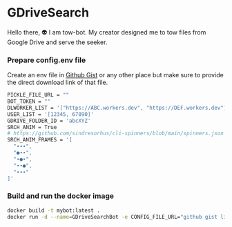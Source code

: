 # GDriveSearch
Hello there, 👽 I am tow-bot. My creator designed me to tow files from Google Drive and serve the seeker.

### Prepare config.env file
Create an env file in [Github Gist](https://gist.github.com/) or any other place but make sure to provide the direct download link of that file.
```sh
PICKLE_FILE_URL = ""
BOT_TOKEN = ""
DLWORKER_LIST = '["https://ABC.workers.dev", "https://DEF.workers.dev"]'
USER_LIST = '[12345, 67890]'
GDRIVE_FOLDER_ID = 'abcXYZ'
SRCH_ANIM = True
# https://github.com/sindresorhus/cli-spinners/blob/main/spinners.json
SRCH_ANIM_FRAMES = '[
  "∙∙∙",
  "●∙∙",
  "∙●∙",
  "∙∙●",
  "∙∙∙"
]'
```

### Build and run the docker image
```sh
docker build -t mybot:latest .
docker run -d --name=GDriveSearchBot -e CONFIG_FILE_URL="github gist link of config.env" --restart=unless-stopped mybot:latest
```
